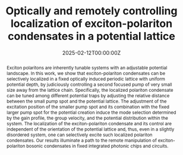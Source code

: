 ---
title: "Optically and remotely controlling localization of exciton-polariton condensates in a potential lattice"
authors:
    - Qiang Ai
    - Jan Wingenbach
    - Xinmiao Yang
    - Jing Wei
    - Zaharias Hatzopoulos
    - Pavlos G. Savvidis
    - Stefan Schumacher
    - Xuekai Ma
    - Tingge Gao
author_notes:
#- "Equal contribution"
#- "Equal contribution"
date: "2025-02-12T00:00:00Z"
doi: "10.1103/PhysRevApplied.23.024029"

# Schedule page publish date (NOT publication's date).
publishDate: "2025-02-24T15:44:00Z"

# Publication type.
# Accepts a single type but formatted as a YAML list (for Hugo requirements).
# Enter a publication type from the CSL standard.
publication_types: ["article-journal"]

# Publication name and optional abbreviated publication name.
publication: "Phys. Rev. Applied **23**, 024029 (2025)"
publication_short: ""

abstract: Exciton polaritons are inherently tunable systems with an adjustable potential landscape. In this work, we show that exciton-polariton condensates can be selectively localized in a fixed optically induced periodic lattice with uniform potential depth, by judiciously controlling a second focused pump of very small size away from the lattice chain. Specifically, the localized polariton condensate can be tuned among different potential traps by adjusting the relative distance between the small pump spot and the potential lattice. The adjustment of the excitation position of the smaller pump spot and its combination with the fixed larger pump spot for the potential creation induce the mode selection determined by the gain profile, the group velocity, and the potential distribution within the system. The localization of the exciton-polariton condensate and its control are independent of the orientation of the potential lattice and, thus, even in a slightly disordered system, one can selectively excite such localized polariton condensates. Our results illuminate a path to the remote manipulation of exciton-polariton bosonic condensates in fixed integrated photonic chips and circuits.

# Summary. An optional shortened abstract.
#summary: Lorem ipsum dolor sit amet, consectetur adipiscing elit. Duis posuere tellus ac convallis placerat. Proin tincidunt magna sed ex sollicitudin condimentum.

tags:
- Source Themes
featured: false

# links:
# - name: ""
#   url: ""
#url_pdf: 
#url_code: ''
#url_dataset: ''
#url_poster: ''
#url_project: ''
#url_slides: ''
#url_source: ''
#url_video: ''

# Featured image
# To use, add an image named `featured.jpg/png` to your page's folder. 
#image:
#  caption: 'Image credit: [**Unsplash**](https://unsplash.com/photos/jdD8gXaTZsc)'
#  focal_point: ""
#  preview_only: false

# Associated Projects (optional).
#   Associate this publication with one or more of your projects.
#   Simply enter your project's folder or file name without extension.
#   E.g. `internal-project` references `content/project/internal-project/index.md`.
#   Otherwise, set `projects: []`.
#projects: []

# Slides (optional).
#   Associate this publication with Markdown slides.
#   Simply enter your slide deck's filename without extension.
#   E.g. `slides: "example"` references `content/slides/example/index.md`.
#   Otherwise, set `slides: ""`.
#slides: example
---